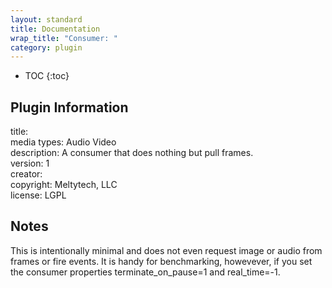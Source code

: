 ```yaml
---
layout: standard
title: Documentation
wrap_title: "Consumer: "
category: plugin
---
```

* TOC
{:toc}

## Plugin Information

title:   
media types:
Audio  Video  
description: A consumer that does nothing but pull frames.  
version: 1  
creator:   
copyright: Meltytech, LLC  
license: LGPL  

## Notes

This is intentionally minimal and does not even request image or audio from frames or fire events. It is handy for benchmarking, howevever, if you set the consumer properties terminate_on_pause=1 and real_time=-1.
